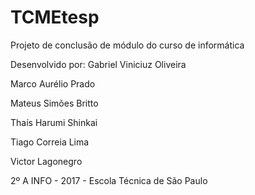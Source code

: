 ﻿# TCMEtesp
Projeto de conclusão de módulo do curso de informática

Desenvolvido por:
Gabriel Viniciuz Oliveira

Marco Aurélio Prado

Mateus Simões Britto

Thaís Harumi Shinkai

Tiago Correia Lima

Victor Lagonegro

2º A INFO - 2017 - Escola Técnica de São Paulo

